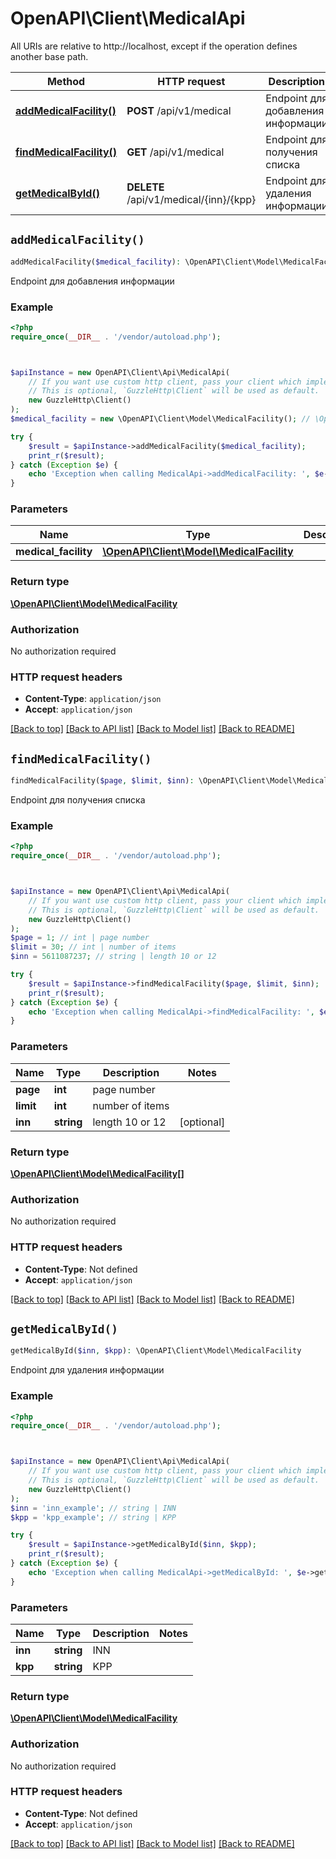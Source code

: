 # OpenAPI\Client\MedicalApi

All URIs are relative to http://localhost, except if the operation defines another base path.

| Method | HTTP request | Description |
| ------------- | ------------- | ------------- |
| [**addMedicalFacility()**](MedicalApi.md#addMedicalFacility) | **POST** /api/v1/medical | Endpoint для добавления информации |
| [**findMedicalFacility()**](MedicalApi.md#findMedicalFacility) | **GET** /api/v1/medical | Endpoint для получения списка |
| [**getMedicalById()**](MedicalApi.md#getMedicalById) | **DELETE** /api/v1/medical/{inn}/{kpp} | Endpoint для удаления информации |


## `addMedicalFacility()`

```php
addMedicalFacility($medical_facility): \OpenAPI\Client\Model\MedicalFacility
```

Endpoint для добавления информации

### Example

```php
<?php
require_once(__DIR__ . '/vendor/autoload.php');



$apiInstance = new OpenAPI\Client\Api\MedicalApi(
    // If you want use custom http client, pass your client which implements `GuzzleHttp\ClientInterface`.
    // This is optional, `GuzzleHttp\Client` will be used as default.
    new GuzzleHttp\Client()
);
$medical_facility = new \OpenAPI\Client\Model\MedicalFacility(); // \OpenAPI\Client\Model\MedicalFacility

try {
    $result = $apiInstance->addMedicalFacility($medical_facility);
    print_r($result);
} catch (Exception $e) {
    echo 'Exception when calling MedicalApi->addMedicalFacility: ', $e->getMessage(), PHP_EOL;
}
```

### Parameters

| Name | Type | Description  | Notes |
| ------------- | ------------- | ------------- | ------------- |
| **medical_facility** | [**\OpenAPI\Client\Model\MedicalFacility**](../Model/MedicalFacility.md)|  | |

### Return type

[**\OpenAPI\Client\Model\MedicalFacility**](../Model/MedicalFacility.md)

### Authorization

No authorization required

### HTTP request headers

- **Content-Type**: `application/json`
- **Accept**: `application/json`

[[Back to top]](#) [[Back to API list]](../../README.md#endpoints)
[[Back to Model list]](../../README.md#models)
[[Back to README]](../../README.md)

## `findMedicalFacility()`

```php
findMedicalFacility($page, $limit, $inn): \OpenAPI\Client\Model\MedicalFacility[]
```

Endpoint для получения списка

### Example

```php
<?php
require_once(__DIR__ . '/vendor/autoload.php');



$apiInstance = new OpenAPI\Client\Api\MedicalApi(
    // If you want use custom http client, pass your client which implements `GuzzleHttp\ClientInterface`.
    // This is optional, `GuzzleHttp\Client` will be used as default.
    new GuzzleHttp\Client()
);
$page = 1; // int | page number
$limit = 30; // int | number of items
$inn = 5611087237; // string | length 10 or 12

try {
    $result = $apiInstance->findMedicalFacility($page, $limit, $inn);
    print_r($result);
} catch (Exception $e) {
    echo 'Exception when calling MedicalApi->findMedicalFacility: ', $e->getMessage(), PHP_EOL;
}
```

### Parameters

| Name | Type | Description  | Notes |
| ------------- | ------------- | ------------- | ------------- |
| **page** | **int**| page number | |
| **limit** | **int**| number of items | |
| **inn** | **string**| length 10 or 12 | [optional] |

### Return type

[**\OpenAPI\Client\Model\MedicalFacility[]**](../Model/MedicalFacility.md)

### Authorization

No authorization required

### HTTP request headers

- **Content-Type**: Not defined
- **Accept**: `application/json`

[[Back to top]](#) [[Back to API list]](../../README.md#endpoints)
[[Back to Model list]](../../README.md#models)
[[Back to README]](../../README.md)

## `getMedicalById()`

```php
getMedicalById($inn, $kpp): \OpenAPI\Client\Model\MedicalFacility
```

Endpoint для удаления информации

### Example

```php
<?php
require_once(__DIR__ . '/vendor/autoload.php');



$apiInstance = new OpenAPI\Client\Api\MedicalApi(
    // If you want use custom http client, pass your client which implements `GuzzleHttp\ClientInterface`.
    // This is optional, `GuzzleHttp\Client` will be used as default.
    new GuzzleHttp\Client()
);
$inn = 'inn_example'; // string | INN
$kpp = 'kpp_example'; // string | KPP

try {
    $result = $apiInstance->getMedicalById($inn, $kpp);
    print_r($result);
} catch (Exception $e) {
    echo 'Exception when calling MedicalApi->getMedicalById: ', $e->getMessage(), PHP_EOL;
}
```

### Parameters

| Name | Type | Description  | Notes |
| ------------- | ------------- | ------------- | ------------- |
| **inn** | **string**| INN | |
| **kpp** | **string**| KPP | |

### Return type

[**\OpenAPI\Client\Model\MedicalFacility**](../Model/MedicalFacility.md)

### Authorization

No authorization required

### HTTP request headers

- **Content-Type**: Not defined
- **Accept**: `application/json`

[[Back to top]](#) [[Back to API list]](../../README.md#endpoints)
[[Back to Model list]](../../README.md#models)
[[Back to README]](../../README.md)
